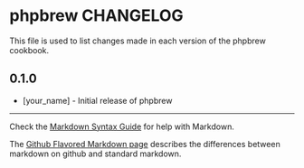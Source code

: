 phpbrew CHANGELOG
=================

This file is used to list changes made in each version of the phpbrew cookbook.

0.1.0
-----
- [your_name] - Initial release of phpbrew

- - -
Check the [Markdown Syntax Guide](http://daringfireball.net/projects/markdown/syntax) for help with Markdown.

The [Github Flavored Markdown page](http://github.github.com/github-flavored-markdown/) describes the differences between markdown on github and standard markdown.
